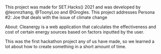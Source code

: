 This project was made for SET.Hacks() 2021 and was developed by @leonnzhang, @ToonyLoo and @Grogles.
This project addresses Persona #2: Joe that deals with the issue of climate change


About:
Cleanergy is a web application that calculates the effectiveness and cost of certain energy sources based on factors inputted by the user.


This was the first hackathon project any of us have made, so we learned a lot about how to create something in a short amount of time.
